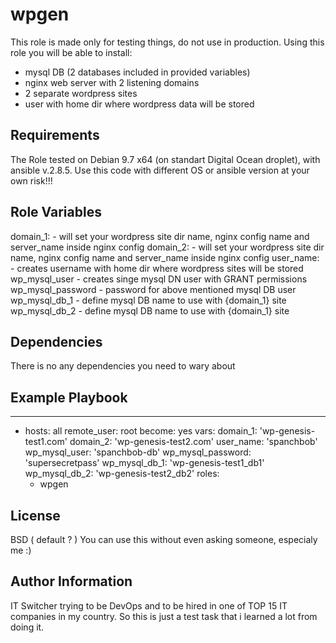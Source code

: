 wpgen
=========

This role is made only for testing things, do not use in production.
Using this role you will be able to install:

- mysql DB (2 databases included in provided variables)
- nginx web server with 2 listening domains
- 2 separate wordpress sites
- user with home dir where wordpress data will be stored

Requirements
------------

The Role tested on Debian 9.7 x64 (on standart Digital Ocean droplet), with ansible v.2.8.5.
Use this code with different OS or ansible version at your own risk!!!

Role Variables
--------------

domain_1: - will set your wordpress site dir name, nginx config name and server_name inside nginx config
domain_2: - will set your wordpress site dir name, nginx config name and server_name inside nginx config
user_name: - creates username with home dir where wordpress sites will be stored
wp_mysql_user - creates singe mysql DN user with GRANT permissions
wp_mysql_password - password for above mentioned mysql DB user
wp_mysql_db_1 - define mysql DB name to use with {domain_1} site
wp_mysql_db_2 - define mysql DB name to use with {domain_1} site

Dependencies
------------

There is no any dependencies you need to wary about

Example Playbook
----------------

---
- hosts: all
  remote_user: root
  become: yes
  vars:
    domain_1: 'wp-genesis-test1.com'
    domain_2: 'wp-genesis-test2.com'
    user_name: 'spanchbob'
    wp_mysql_user: 'spanchbob-db'
    wp_mysql_password: 'supersecretpass'
    wp_mysql_db_1: 'wp-genesis-test1_db1'
    wp_mysql_db_2: 'wp-genesis-test2_db2'
  roles:
    - wpgen


License
-------

BSD ( default ? )
You can use this without even asking someone, especialy me :)


Author Information
------------------

IT Switcher trying to be DevOps and to be hired in one of TOP 15 IT companies in my country.
So this is just a test task that i learned a lot from doing it.
